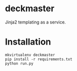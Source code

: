 # deckmaster

Jinja2 templating as a service.

Installation
==============

	mkvirtualenv deckmaster
	pip install -r requirements.txt
	python run.py
